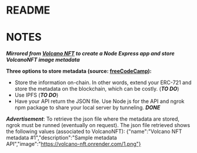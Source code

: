 # README

# NOTES

***Mirrored from [Volcano NFT](https://github.com/binghy/volcanoNFT) to create a Node Express app and store VolcanoNFT image metadata***

**Three options to store metadata (source: [freeCodeCamp](https://www.freecodecamp.org/news/how-to-make-an-nft/)):**  
- Store the information on-chain. In other words, extend your ERC-721 and store the metadata on the blockchain, which can be costly. (***TO DO***)  
- Use IPFS (***TO DO***)  
- Have your API return the JSON file. Use Node js for the API and ngrok npm package to share your local server by tunneling. ***DONE***

***Advertisement***: To retrieve the json file where the metadata are stored, ngrok must be runned (eventually on request).
The json file retrieved shows the following values (associated to VolcanoNFT):
{"name":"Volcano NFT metadata #1","description":"Sample metadata API","image":"https://volcano-nft.onrender.com/1.png"}
